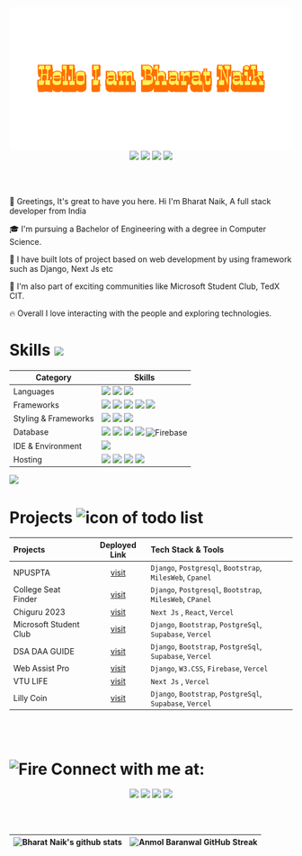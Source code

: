 <div align="center">
    <img src="img/giphy.gif">
</div>

<div align="center">
    <a href="https://www.linkedin.com/in/bharatnaik/"><img src="https://img.shields.io/badge/LinkedIn-d5d5d5?style=for-the-badge&logo=linkedin&logoColor=0A0209"/></a>
    <a href="mailto:bharat.anaik2003@gmail.com"><img src="https://img.shields.io/badge/Gmail-d5d5d5?style=for-the-badge&logo=gmail&logoColor=0A0209" /></a>
    <a href="https://www.hackerrank.com/profile/BharatNaik"><img src="https://img.shields.io/badge/HackerRank-d5d5d5?style=for-the-badge&logo=hackerrank&logoColor=0A0209"/></a> 
    <a href="https://auth.geeksforgeeks.org/user/bharatnaik"><img src="https://img.shields.io/badge/GeeksforGeeks-d5d5d5?style=for-the-badge&logo=geeksforgeeks&logoColor=0A0209"/></a> 
</div>

<br><br>

👋 Greetings, It's great to have you here. Hi I'm Bharat Naik, A full stack developer from India

🎓 I'm pursuing a Bachelor of Engineering with a degree in Computer Science.

🚀 I have built lots of project based on web development by using framework such as Django, Next Js etc

🎊  I'm also part of exciting communities like Microsoft Student Club, TedX CIT.

🔥 Overall I love interacting with the people and exploring technologies.


# Skills <img src='https://user-images.githubusercontent.com/74038190/206662607-d9e7591e-bbf9-42f9-9386-29efc927bc16.gif' width="40"> 

| Category | Skills |
| --- | --- |
| Languages |  <img src="https://img.shields.io/badge/python-3670A0?style=for-the-badge&logo=python&logoColor=ffdd54"/> <img src="https://img.shields.io/badge/JavaScript-323330?style=for-the-badge&logo=javascript&logoColor=F7DF1E"/>  <img src="https://img.shields.io/badge/HTML5-E34F26?style=for-the-badge&logo=html5&logoColor=white" />|
| Frameworks| <img src="https://img.shields.io/badge/django-000000?style=for-the-badge&logo=django&logoColor=white"/>  <img src="https://img.shields.io/badge/next.js-000000?style=for-the-badge&logo=nextdotjs&logoColor=white"/> <img src="https://img.shields.io/badge/React-20232A?style=for-the-badge&logo=react&logoColor=61DAFB"/>  <img src="https://img.shields.io/badge/Node.js-339933?style=for-the-badge&logo=nodedotjs&logoColor=white"/> <img src="https://img.shields.io/badge/jQuery-0769AD?style=for-the-badge&logo=jquery&logoColor=white"/> | 
| Styling & Frameworks | <img src="https://img.shields.io/badge/CSS3-1572B6?style=for-the-badge&logo=css3&logoColor=white" />  <img src="https://img.shields.io/badge/Bootstrap-563D7C?style=for-the-badge&logo=bootstrap&logoColor=white" > <img src="https://img.shields.io/badge/w3.css-339933?style=for-the-badge">
| Database | <img src="https://img.shields.io/badge/Postgresql-00094B?style=for-the-badge&logo=postgresql&logoColor=white"/> <img src="https://img.shields.io/badge/Oracle-F80000?style=for-the-badge&logo=oracle&logoColor=black" /> <img src="https://img.shields.io/badge/sqlite3-880000?style=for-the-badge&logo=sqlite&logoColor=white" /> <img src="https://img.shields.io/badge/MySQL-005C84?style=for-the-badge&logo=mysql&logoColor=white"/> ![Firebase](https://img.shields.io/badge/Firebase-fff?style=for-the-badge&logo=Firebase&logoColor=FFA^11)|
| IDE & Environment | <img src="https://img.shields.io/badge/VSCode-0078D4?style=for-the-badge&logo=visual%20studio%20code&logoColor=white" />  |
| Hosting         | <img src="https://img.shields.io/badge/Vercel-000000?style=for-the-badge&logo=vercel&logoColor=white"/> <img src="https://img.shields.io/badge/MilesWeb-0000FF?style=for-the-badge"/> <img src="https://img.shields.io/badge/Heroku-430098?style=for-the-badge&logo=heroku&logoColor=white"/> <img src="https://img.shields.io/badge/CPanel-FF6C2C?style=for-the-badge"> |

<img src="https://www.animatedimages.org/data/media/562/animated-line-image-0184.gif" width="1920" />

# Projects <img src="https://user-images.githubusercontent.com/74038190/221857969-f37e1717-1470-4fe4-abb5-88b334cf64ea.png" alt="icon of todo list" width="40" />

| Projects | Deployed Link |  Tech Stack & Tools |
|:---------|:-------------:|:-------------------|
| NPUSPTA | [visit](https://npuspta.org/) | `Django`, `Postgresql`, `Bootstrap`, `MilesWeb`, `Cpanel` | 
| College Seat Finder | [visit](https://collegeseatfinder.com/) | `Django`, `Postgresql`, `Bootstrap`, `MilesWeb`, `CPanel` |
| Chiguru 2023 | [visit](https://chiguruci.tech/) | `Next Js` , `React`, `Vercel`|
| Microsoft Student Club | [visit](https://msclub-ci.tech/) | `Django`, `Bootstrap`, `PostgreSql`, `Supabase`, `Vercel` |
| DSA DAA GUIDE | [visit](https://dsa-daa-guide.vercel.app/) | `Django`, `Bootstrap`, `PostgreSql`, `Supabase`, `Vercel` |
| Web Assist Pro | [visit](https://web-assist.vercel.app/) | `Django`, `W3.CSS`, `Firebase`, `Vercel` |
| VTU LIFE | [visit](https://www.vtulife.in/) | `Next Js` , `Vercel` |
| Lilly Coin  | [visit](https://lilly-coin.vercel.app/) | `Django`, `Bootstrap`, `PostgreSql`, `Supabase`, `Vercel` |


<br>
<br>

# <img src="https://user-images.githubusercontent.com/74038190/216122041-518ac897-8d92-4c6b-9b3f-ca01dcaf38ee.png" alt="Fire" width="40" />  Connect with me at: 
<div align="center">
    <a href="https://www.hackerrank.com/profile/BharatNaik"><img src="https://img.shields.io/badge/HackerRank-d5d5d5?style=for-the-badge&logo=hackerrank&logoColor=0A0209"/></a> 
    <a href="https://auth.geeksforgeeks.org/user/bharatnaik"><img src="https://img.shields.io/badge/GeeksforGeeks-d5d5d5?style=for-the-badge&logo=geeksforgeeks&logoColor=0A0209"/></a> 
    <a href="https://www.linkedin.com/in/bharatnaik/"><img src="https://img.shields.io/badge/LinkedIn-d5d5d5?style=for-the-badge&logo=linkedin&logoColor=0A0209"/></a>
    <a href="mailto:bharat.anaik2003@gmail.com"><img src="https://img.shields.io/badge/Gmail-d5d5d5?style=for-the-badge&logo=gmail&logoColor=0A0209" /></a>
</div>


<br><br>


| ![Bharat Naik's github stats](https://github-readme-stats.vercel.app/api?username=bharatanaik\&rank_icon=percentile&show_icons=true&theme=tokyonight&show=reviews&bg_color=fff&title_color=0a1931&icon_color=0a1931&text_color=0A0209&border_color=0A0209&border_radius=8) | ![Anmol Baranwal GitHub Streak](https://github-readme-streak-stats.herokuapp.com/?user=bharatanaik&theme=tokyonight&theme=icegray&border_radius=8) |
| -- | -- |
